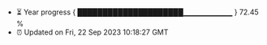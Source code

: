 - ⏳ Year progress { █████████████████████▁▁▁▁▁▁▁▁▁ } 72.45 %
- ⏰ Updated on Fri, 22 Sep 2023 10:18:27 GMT

